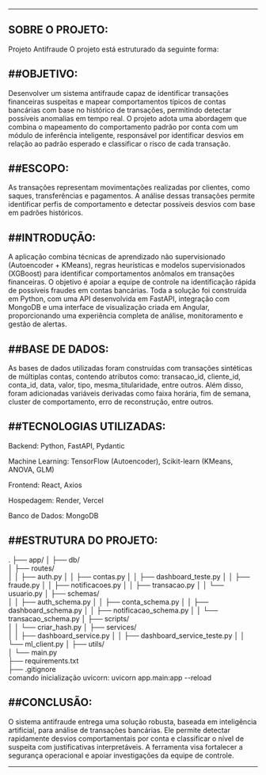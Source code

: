 _____________________________________________________________________________________________________________________________________________________________________________________________________________________
SOBRE O PROJETO:
 -
 Projeto Antifraude
  O projeto está estruturado da seguinte forma:

##OBJETIVO:
 -
Desenvolver um sistema antifraude capaz de identificar transações financeiras suspeitas e mapear comportamentos típicos de contas bancárias com base no histórico de transações, permitindo detectar possíveis anomalias em tempo real. O projeto adota uma abordagem que combina o mapeamento do comportamento padrão por conta com um módulo de inferência inteligente, responsável por identificar desvios em relação ao padrão esperado e classificar o risco de cada transação.

##ESCOPO:
-
As transações representam movimentações realizadas por clientes, como saques, transferências e pagamentos. A análise dessas transações permite identificar perfis de comportamento e detectar possíveis desvios com base em padrões históricos.

##INTRODUÇÃO:
-
A aplicação combina técnicas de aprendizado não supervisionado (Autoencoder + KMeans), regras heurísticas e modelos supervisionados (XGBoost) para identificar comportamentos anômalos em transações financeiras. O objetivo é apoiar a equipe de controle na identificação rápida de possíveis fraudes em contas bancárias. Toda a solução foi construída em Python, com uma API desenvolvida em FastAPI, integração com MongoDB e uma interface de visualização criada em Angular, proporcionando uma experiência completa de análise, monitoramento e gestão de alertas.

##BASE DE DADOS:
 -
As bases de dados utilizadas foram construídas com transações sintéticas de múltiplas contas, contendo atributos como:
transacao_id, cliente_id, conta_id, data, valor, tipo, mesma_titularidade, entre outros.
Além disso, foram adicionadas variáveis derivadas como faixa horária, fim de semana, cluster de comportamento, erro de reconstrução, entre outros.


##TECNOLOGIAS UTILIZADAS:
-
Backend: Python, FastAPI, Pydantic

Machine Learning: TensorFlow (Autoencoder), Scikit-learn (KMeans, ANOVA, GLM)

Frontend: React, Axios

Hospedagem: Render, Vercel

Banco de Dados: MongoDB

##ESTRUTURA DO PROJETO:
-
.
├── app/
│   ├── db/                         
│   ├── routes/                     
│   │   ├── auth.py
│   │   ├── contas.py
│   │   ├── dashboard_teste.py
│   │   ├── fraude.py
│   │   ├── notificacoes.py
│   │   ├── transacao.py
│   │   └── usuario.py
│   ├── schemas/                    
│   │   ├── auth_schema.py
│   │   ├── conta_schema.py
│   │   ├── dashboard_schema.py
│   │   ├── notificacao_schema.py
│   │   └── transacao_schema.py
│   ├── scripts/                    
│   │   └── criar_hash.py
│   ├── services/                   
│   │   ├── dashboard_service.py
│   │   ├── dashboard_service_teste.py
│   │   └── ml_client.py
│   ├── utils/                     
│   └── main.py                     
├── requirements.txt                
├── .gitignore                                           
comando inicialização uvicorn:
   uvicorn app.main:app --reload

##CONCLUSÃO:
 -
O sistema antifraude entrega uma solução robusta, baseada em inteligência artificial, para análise de transações bancárias. Ele permite detectar rapidamente desvios comportamentais por conta e classificar o nível de suspeita com justificativas interpretáveis. A ferramenta visa fortalecer a segurança operacional e apoiar investigações da equipe de controle.
_____________________________________________________________________________________________________________________________________________________________________________________________________________________
